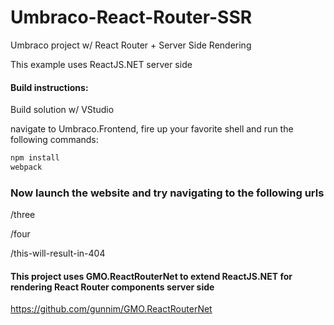 # Umbraco-React-Router-SSR
Umbraco project w/ React Router + Server Side Rendering

This example uses ReactJS.NET server side

#### Build instructions:

Build solution w/ VStudio

navigate to Umbraco.Frontend, fire up your favorite shell and run the following commands:

```bash
npm install
webpack
```

### Now launch the website and try navigating to the following urls

/three

/four

/this-will-result-in-404

#### This project uses GMO.ReactRouterNet to extend ReactJS.NET for rendering React Router components server side

https://github.com/gunnim/GMO.ReactRouterNet
